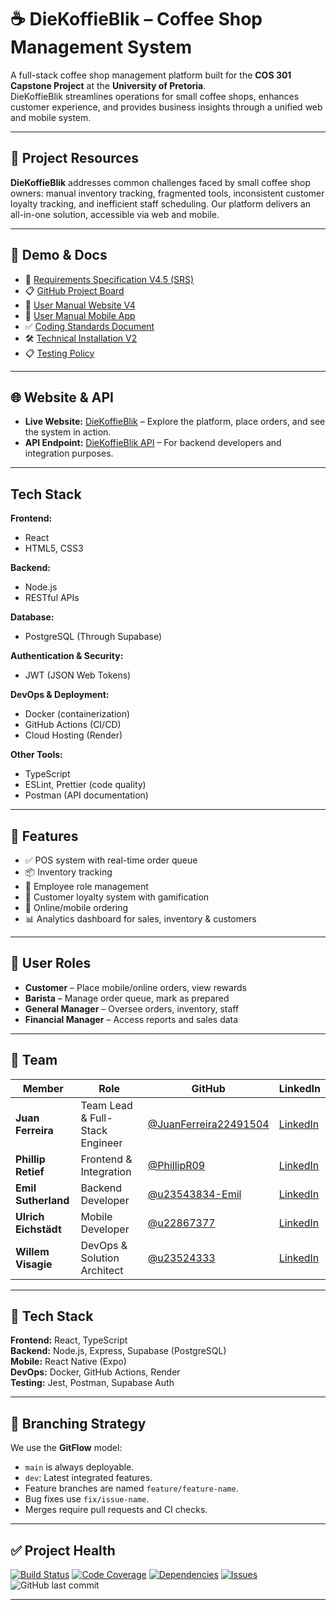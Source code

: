 # ☕ DieKoffieBlik – Coffee Shop Management System

A full-stack coffee shop management platform built for the **COS 301 Capstone Project** at the **University of Pretoria**.  
DieKoffieBlik streamlines operations for small coffee shops, enhances customer experience, and provides business insights through a unified web and mobile system.

---

## 🔗 Project Resources

**DieKoffieBlik** addresses common challenges faced by small coffee shop owners: manual inventory tracking, fragmented tools, inconsistent customer loyalty tracking, and inefficient staff scheduling. Our platform delivers an all-in-one solution, accessible via web and mobile.

---

## 🚀 Demo & Docs

- 📑 [Requirements Specification V4.5 (SRS)](docs/SRS-Coffee_Shop_Manager_V4.5.pdf)
- 📋 [GitHub Project Board](https://github.com/orgs/COS301-SE-2025/projects/119/views/1)
- 👥 [User Manual Website V4](docs/User_Manual_V4.pdf)
- 📱 [User Manual Mobile App](docs/DieKoffieBlikApp_User_Manual.pdf)
- ✅ [Coding Standards Document](docs/DieKoffieBlik_Coding_Standards.pdf)
- 🛠 [Technical Installation V2](docs/Technical_installation_V2.pdf)
- 📋 [Testing Policy](docs/Testing_Policy_Document.pdf)

---

## 🌐 Website & API

- **Live Website:** [DieKoffieBlik](https://diekoffieblik.co.za) – Explore the platform, place orders, and see the system in action.
- **API Endpoint:** [DieKoffieBlik API](https://api.diekoffieblik.co.za) – For backend developers and integration purposes.

---

## Tech Stack

**Frontend:**  

- React
- HTML5, CSS3

**Backend:**  

- Node.js
- RESTful APIs

**Database:**  

- PostgreSQL (Through Supabase)

**Authentication & Security:**  

- JWT (JSON Web Tokens)

**DevOps & Deployment:**  

- Docker (containerization)
- GitHub Actions (CI/CD)
- Cloud Hosting (Render)

**Other Tools:**  

- TypeScript
- ESLint, Prettier (code quality)
- Postman (API documentation)

---

## 🧠 Features

- ✅ POS system with real-time order queue
- 📦 Inventory tracking
- 👥 Employee role management
- 🎁 Customer loyalty system with gamification
- 📱 Online/mobile ordering
- 📊 Analytics dashboard for sales, inventory & customers

---

## 🔐 User Roles

- **Customer** – Place mobile/online orders, view rewards
- **Barista** – Manage order queue, mark as prepared
- **General Manager** – Oversee orders, inventory, staff
- **Financial Manager** – Access reports and sales data

---

## 👥 Team

| Member | Role | GitHub | LinkedIn |
|---------|------|--------|-----------|
| **Juan Ferreira** | Team Lead & Full-Stack Engineer | [@JuanFerreira22491504](https://github.com/JuanFerreira22491504) | [LinkedIn](https://www.linkedin.com/in/juan-ferreira-2a11a61b8) |
| **Phillip Retief** | Frontend & Integration | [@PhillipR09](https://github.com/PhillipR09) | [LinkedIn](https://www.linkedin.com/in/phillip-retief-a48b23291) |
| **Emil Sutherland** | Backend Developer | [@u23543834-Emil](https://github.com/u23543834-Emil) | [LinkedIn](https://za.linkedin.com/in/emil-sutherland-2a837a356) |
| **Ulrich Eichstädt** | Mobile Developer | [@u22867377](https://github.com/u22867377) | [LinkedIn](https://za.linkedin.com/in/ulrich-eichst%C3%A4dt-060705354) |
| **Willem Visagie** | DevOps & Solution Architect | [@u23524333](https://github.com/u23524333) | [LinkedIn](https://www.linkedin.com/in/willem-visagie-a61872235) |

---

## 🧰 Tech Stack

**Frontend:** React, TypeScript  
**Backend:** Node.js, Express, Supabase (PostgreSQL)  
**Mobile:** React Native (Expo)  
**DevOps:** Docker, GitHub Actions, Render  
**Testing:** Jest, Postman, Supabase Auth  

---

## 🌿 Branching Strategy

We use the **GitFlow** model:

- `main` is always deployable.
- `dev`: Latest integrated features.
- Feature branches are named `feature/feature-name`.
- Bug fixes use `fix/issue-name`.
- Merges require pull requests and CI checks.

---

## ✅ Project Health

[![Build Status](https://github.com/COS301-SE-2025/Coffee-Shop-Manager/actions/workflows/ci.yml/badge.svg)](https://github.com/COS301-SE-2025/Coffee-Shop-Manager/actions)
[![Code Coverage](https://codecov.io/gh/COS301-SE-2025/Coffee-Shop-Manager/branch/main/graph/badge.svg)](https://codecov.io/gh/COS301-SE-2025/Coffee-Shop-Manager)
[![Dependencies](https://img.shields.io/librariesio/github/COS301-SE-2025/Coffee-Shop-Manager)](https://libraries.io/github/COS301-SE-2025/Coffee-Shop-Manager)
[![Issues](https://img.shields.io/github/issues/COS301-SE-2025/Coffee-Shop-Manager)](https://github.com/COS301-SE-2025/Coffee-Shop-Manager/issues)
![GitHub last commit](https://img.shields.io/github/last-commit/COS301-SE-2025/Coffee-Shop-Manager)

---


